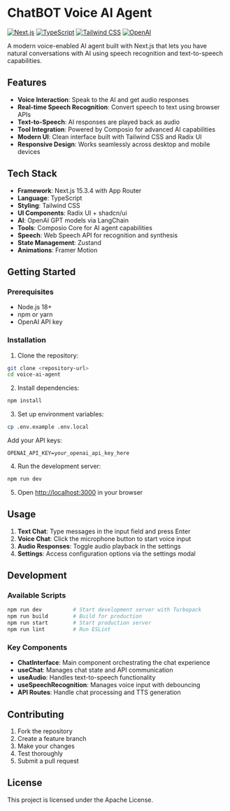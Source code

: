 # ChatBOT Voice AI Agent

[![Next.js](https://img.shields.io/badge/Next.js-15.3.4-black)](https://nextjs.org/)
[![TypeScript](https://img.shields.io/badge/TypeScript-5.0-blue)](https://www.typescriptlang.org/)
[![Tailwind CSS](https://img.shields.io/badge/Tailwind_CSS-4.0-38B2AC)](https://tailwindcss.com/)
[![OpenAI](https://img.shields.io/badge/OpenAI-GPT-412991)](https://openai.com/)

A modern voice-enabled AI agent built with Next.js that lets you have natural conversations with AI using speech recognition and text-to-speech capabilities.

## Features

- **Voice Interaction**: Speak to the AI and get audio responses
- **Real-time Speech Recognition**: Convert speech to text using browser APIs
- **Text-to-Speech**: AI responses are played back as audio
- **Tool Integration**: Powered by Composio for advanced AI capabilities
- **Modern UI**: Clean interface built with Tailwind CSS and Radix UI
- **Responsive Design**: Works seamlessly across desktop and mobile devices

## Tech Stack

- **Framework**: Next.js 15.3.4 with App Router
- **Language**: TypeScript
- **Styling**: Tailwind CSS
- **UI Components**: Radix UI + shadcn/ui
- **AI**: OpenAI GPT models via LangChain
- **Tools**: Composio Core for AI agent capabilities
- **Speech**: Web Speech API for recognition and synthesis
- **State Management**: Zustand
- **Animations**: Framer Motion

## Getting Started

### Prerequisites

- Node.js 18+
- npm or yarn
- OpenAI API key

### Installation

1. Clone the repository:

```bash
git clone <repository-url>
cd voice-ai-agent
```

2. Install dependencies:

```bash
npm install
```

3. Set up environment variables:

```bash
cp .env.example .env.local
```

Add your API keys:

```env
OPENAI_API_KEY=your_openai_api_key_here
```

4. Run the development server:

```bash
npm run dev
```

5. Open [http://localhost:3000](http://localhost:3000) in your browser

## Usage

1. **Text Chat**: Type messages in the input field and press Enter
2. **Voice Chat**: Click the microphone button to start voice input
3. **Audio Responses**: Toggle audio playback in the settings
4. **Settings**: Access configuration options via the settings modal

## Development

### Available Scripts

```bash
npm run dev          # Start development server with Turbopack
npm run build        # Build for production
npm run start        # Start production server
npm run lint         # Run ESLint
```

### Key Components

- **ChatInterface**: Main component orchestrating the chat experience
- **useChat**: Manages chat state and API communication
- **useAudio**: Handles text-to-speech functionality
- **useSpeechRecognition**: Manages voice input with debouncing
- **API Routes**: Handle chat processing and TTS generation

## Contributing

1. Fork the repository
2. Create a feature branch
3. Make your changes
4. Test thoroughly
5. Submit a pull request

## License

This project is licensed under the Apache License.
